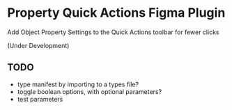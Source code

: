 # Property Quick Actions Figma Plugin
Add Object Property Settings to the Quick Actions toolbar for fewer clicks 

(Under Development)

## TODO
- type manifest by importing to a types file?
- toggle boolean options, with optional parameters?
- test parameters